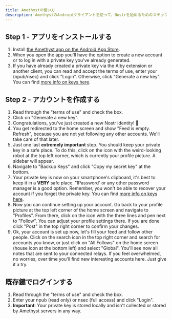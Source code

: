 ```yaml
---
title: Amethystの使い方
description: AmethystのAndroidクライアントを使って、Nostrを始めるためのステップバイステップ・ガイドを説明します。
---
```


## Step 1 - アプリをインストールする

1. Install [the Amethyst app on the Android App Store](https://play.google.com/store/apps/details?id=com.vitorpamplona.amethyst).
2. When you open the app you'll have the option to create a new account or to log in with a private key you've already generated.
3. If you have already created a private key via the Alby extension or another client, you can read and accept the terms of use, enter your (npub/nsec) and click "Login". Otherwise, click "Generate a new key". You can find [more info on keys here](/en/get-started#understanding-keys).

## Step 2 - アカウントを作成する

1. Read through the "terms of use" and check the box.
2. Click on "Generate a new key".
3. Congratulations, you've just created a new Nostr identity! 🤙
4. You get redirected to the home screen and show "Feed is empty. Refresh", because you are not yet following any other accounts. We'll take care of that later.
5. Just one last **extremely important** step. You should keep your private key in a safe place. To do this, click on the icon with the weird-looking robot at the top left corner, which is currently your profile picture. A sidebar will appear.
6. Navigate to "Backup Keys" and click "Copy my secret key" at the bottom.
7. Your private key is now on your smartphone's clipboard, it's best to keep it in a **VERY** safe place. '1Password' or any other password manager is a good option. Remember, you won't be able to recover your account if you forget the private key. You can find [more info on keys here](/en/get-started#understanding-keys).
8. Now you can continue setting up your account. Go back to your profile picture at the top left corner of the home screen and navigate to "Profiles". From there, click on the icon with the three lines and pen next to "Follow". You can adjust your profile settings there. If you are done click "Post" in the top right corner to confirm your changes.
9. Ok, your account is set up now, let's fill your feed and follow other people. Click on the search icon in the top right corner and search for accounts you know, or just click on "All Follows" on the home screen (house icon at the bottom left) and select "Global". You'll see now all notes that are sent to your connected relays. If you feel overwhelmed, no worries, over time you'll find new interesting accounts here. Just give it a try.

## 既存鍵でログインする

1. Read through the "terms of use" and check the box.
2. Enter your npub (read only) or nsec (full access) and click "Login".
3. **Important**: Your private key is stored locally and isn't collected or stored by Amethyst servers in any way.
